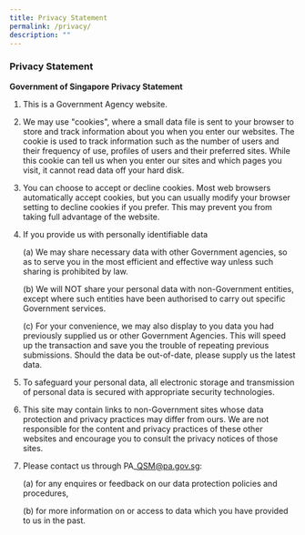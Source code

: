 ```yaml
---
title: Privacy Statement
permalink: /privacy/
description: ""
---
```




### **Privacy Statement**

**Government of Singapore Privacy Statement**

1.  This is a Government Agency website.  
    
      
    
2.  We may use "cookies", where a small data file is sent to your browser to store and track information about you when you enter our websites. The cookie is used to track information such as the number of users and their frequency of use, profiles of users and their preferred sites. While this cookie can tell us when you enter our sites and which pages you visit, it cannot read data off your hard disk.
    
      
    
3.  You can choose to accept or decline cookies. Most web browsers automatically accept cookies, but you can usually modify your browser setting to decline cookies if you prefer. This may prevent you from taking full advantage of the website.
    
      
    
4.  If you provide us with personally identifiable data
    
      
    
    (a) We may share necessary data with other Government agencies, so as to serve you in the most efficient and effective way unless such sharing is prohibited by law.
    
      
    
    (b) We will NOT share your personal data with non-Government entities, except where such entities have been authorised to carry out specific Government services.
    
      
    
    (c) For your convenience, we may also display to you data you had previously supplied us or other Government Agencies. This will speed up the transaction and save you the trouble of repeating previous submissions. Should the data be out-of-date, please supply us the latest data.   
    
5.  To safeguard your personal data, all electronic storage and transmission of personal data is secured with appropriate security technologies.
    
      
    
6.  This site may contain links to non-Government sites whose data protection and privacy practices may differ from ours. We are not responsible for the content and privacy practices of these other websites and encourage you to consult the privacy notices of those sites.
    
      
    
7.  Please contact us through PA\_QSM@pa.gov.sg:
    
      
    
    (a) for any enquires or feedback on our data protection policies and procedures,
    
      
    
    (b) for more information on or access to data which you have provided to us in the past.
